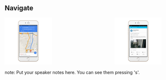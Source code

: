 ##  Navigate

<img style="background:none; border:none; box-shadow:none; float:right; max-width: 30%; max-height: 30%; " src="resources/tmom-feed detail.png">

<img style="background:none; border:none; box-shadow:none; max-width: 30%; max-height: 30%; " src="resources/tmom-navigate.png">


note:
    Put your speaker notes here.
    You can see them pressing 's'.
